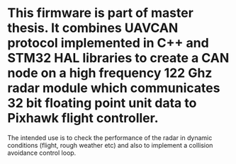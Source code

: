 # This firmware is part of master thesis. It combines UAVCAN protocol implemented in C++ and STM32 HAL libraries to create a CAN node on a high frequency 122 Ghz radar module which communicates 32 bit floating point unit data to Pixhawk flight controller.

The intended use is to check the performance of the radar in dynamic conditions (flight, rough weather etc) and also to implement a collision avoidance control loop.
